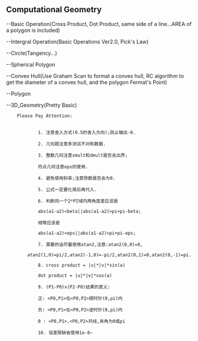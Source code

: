 Computational Geometry
----------------------------

--Basic Operation(Cross Product, Dot Product, same side of a line...AREA of a polygon is included)

--Intergral Operation(Basic Operations Ver2.0, Pick's Law)

--Circle(Tangency...)

--Spherical Polygon

--Convex Hull(Use Graham Scan to format a convex hull, RC algorithm to get the diameter of a convex hull, and the polygon Fermat's Point)

--Polygon

--3D_Geometry(Pretty Basic)

  		Please Pay Attention:
  		
  		
				1. 注意舍入方式(0.5的舍入方向);防止输出-0.
				
				2. 几何题注意多测试不对称数据.
				
				3. 整数几何注意xmult和dmult是否会出界;
				
				符点几何注意eps的使用.
   						
				4. 避免使用斜率;注意除数是否会为0.
				
				5. 公式一定要化简后再代入.
				
				6. 判断同一个2*PI域内两角度差应该是

  				abs(a1-a2)<beta||abs(a1-a2)>pi+pi-beta;
	
   				相等应该是
   				
  				abs(a1-a2)<eps||abs(a1-a2)>pi+pi-eps;
  				
				7. 需要的话尽量使用atan2,注意:atan2(0,0)=0,
				
   			atan2(1,0)=pi/2,atan2(-1,0)=-pi/2,atan2(0,1)=0,atan2(0,-1)=pi.
   			
				8. cross product = |u|*|v|*sin(a)
				
   				dot product = |u|*|v|*cos(a)
   			
				9. (P1-P0)x(P2-P0)结果的意义:
				
   				正: <P0,P1>在<P0,P2>顺时针(0,pi)内
   				
   				负: <P0,P1>在<P0,P2>逆时针(0,pi)内
   				
   				0 : <P0,P1>,<P0,P2>共线,夹角为0或pi
   				
				10. 误差限缺省使用1e-8~
